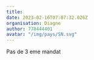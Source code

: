 ```yaml
---
title: 
date: 2023-02-16T07:07:32.026Z
organisation: Diagne
author: 778444401
avatar: "/img/pays/SN.svg"
---
```


Pas de 3 eme mandat 